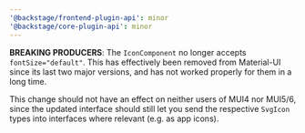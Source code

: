```yaml
---
'@backstage/frontend-plugin-api': minor
'@backstage/core-plugin-api': minor
---
```


**BREAKING PRODUCERS**: The `IconComponent` no longer accepts `fontSize="default"`. This has effectively been removed from Material-UI since its last two major versions, and has not worked properly for them in a long time.

This change should not have an effect on neither users of MUI4 nor MUI5/6, since the updated interface should still let you send the respective `SvgIcon` types into interfaces where relevant (e.g. as app icons).
